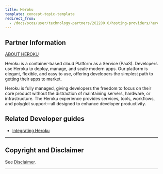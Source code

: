 ```yaml
---
title: Heroku
template: concept-topic-template
redirect_from:
  - /docs/scos/user/technology-partners/202200.0/hosting-providers/heroku.html
---
```


## Partner Information

[ABOUT HEROKU](https://www.heroku.com/)

Heroku is a container-based cloud Platform as a Service (PaaS). Developers use Heroku to deploy, manage, and scale modern apps. Our platform is elegant, flexible, and easy to use, offering developers the simplest path to getting their apps to market.

Heroku is fully managed, giving developers the freedom to focus on their core product without the distraction of maintaining servers, hardware, or infrastructure. The Heroku experience provides services, tools, workflows, and polyglot support—all designed to enhance developer productivity.

## Related Developer guides

* [Integrating Heroku](/docs/scos/dev/technology-partner-guides/hosting-providers/integrating-heroku.html)


---

## Copyright and Disclaimer

See [Disclaimer](https://github.com/spryker/spryker-documentation).

---
